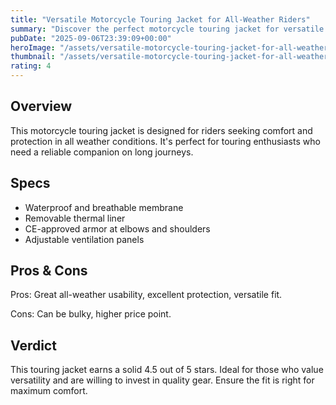 ```yaml
---
title: "Versatile Motorcycle Touring Jacket for All-Weather Riders"
summary: "Discover the perfect motorcycle touring jacket for versatile all-weather riding."
pubDate: "2025-09-06T23:39:09+00:00"
heroImage: "/assets/versatile-motorcycle-touring-jacket-for-all-weather-riders-hero.jpg"
thumbnail: "/assets/versatile-motorcycle-touring-jacket-for-all-weather-riders-thumb.jpg"
rating: 4
---
```


<h2>Overview</h2>  
<p>This motorcycle touring jacket is designed for riders seeking comfort and protection in all weather conditions. It's perfect for touring enthusiasts who need a reliable companion on long journeys.</p>  
<h2>Specs</h2>  
<ul>  
  <li>Waterproof and breathable membrane</li>  
  <li>Removable thermal liner</li>  
  <li>CE-approved armor at elbows and shoulders</li>  
  <li>Adjustable ventilation panels</li>  
</ul>  
<h2>Pros & Cons</h2>  
<p>Pros: Great all-weather usability, excellent protection, versatile fit.</p>  
<p>Cons: Can be bulky, higher price point.</p>  
<h2>Verdict</h2>  
<p>This touring jacket earns a solid 4.5 out of 5 stars. Ideal for those who value versatility and are willing to invest in quality gear. Ensure the fit is right for maximum comfort.</p>  